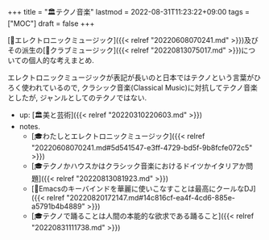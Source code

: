 +++
title = "🏛テクノ音楽"
lastmod = 2022-08-31T11:23:22+09:00
tags = ["MOC"]
draft = false
+++

[📝エレクトロニックミュージック]({{< relref "20220608070241.md" >}})及びその派生の[📝クラブミュージック]({{< relref "20220813075017.md" >}})についての個人的な考えまとめ.

エレクトロニックミュージックが表記が長いのと日本ではテクノという言葉がひろく使われているので, クラシック音楽(Classical Music)に対抗してテクノ音楽としたが, ジャンルとしてのテクノではない.

-   up: [🏛美と芸術]({{< relref "20220310220603.md" >}})
-   notes.
    -   [🎓わたしとエレクトロニックミュージック]({{< relref "20220608070241.md#5d541547-e3ff-4729-bd5f-9b8fcfe072c5" >}})
    -   [🎓テクノかハウスかはクラシック音楽におけるドイツかイタリアか問題]({{< relref "20220813081923.md" >}})
    -   [🤔Emacsのキーバインドを華麗に使いこなすことは最高にクールなDJ]({{< relref "20220820172147.md#14c816cf-ea4f-4cd6-885e-a5791b4b4889" >}})
    -   [🎓テクノで踊ることは人間の本能的な欲求である踊ること]({{< relref "20220831111738.md" >}})

